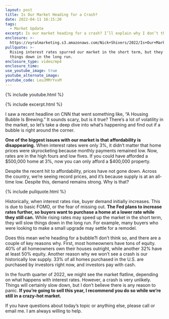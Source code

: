 ```yaml
---
layout: post
title: Is Our Market Heading for a Crash?
date: 2022-04-11 16:15:20
tags:
  - Market Update
excerpt: Is our market heading for a crash? I’ll explain why I don’t think it is.
enclosure: >-
  https://vyralmarketing.s3.amazonaws.com/Nick+Shivers/2022/Is+Our+Market+Heading+for+a+Crash_.mp4
pullquote: >-
  Rising interest rates spurred our market in the short term, but they’ll slow
  things down in the long run.
enclosure_type: video/mp4
enclosure_time:
use_youtube_image: true
youtube_alternate_image:
youtube_code: LeuJMMrYxxM
---
```

{% include youtube.html %}

{% include excerpt.html %}

I saw a recent headline on CNN that went something like, “A Housing Bubble Is Brewing.” It sounds scary, but is it true? There’s a lot of volatility in the market, so let’s take a deep dive into what’s happening and find out if a bubble is right around the corner.

**One of the biggest issues with our market is that affordability is disappearing.** When interest rates were only 3%, it didn’t matter that home prices were skyrocketing because monthly payments remained low. Now, rates are in the high fours and low fives. If you could have afforded a $500,000 home at 3%, now you can only afford a $400,000 property.&nbsp;

Despite the recent hit to affordability, prices have not gone down. Across the country, we’re seeing record prices, and it’s because supply is at an all-time low. Despite this, demand remains strong. Why is that?

{% include pullquote.html %}

Historically, when interest rates rise, buyer demand initially increases. This is due to basic FOMO, or the fear of missing out. **The Fed plans to increase rates further, so buyers want to purchase a home at a lower rate while they still can.** While rising rates may speed up the market in the short term, they will slow things down in the long run. For example, many buyers who were looking to make a small upgrade may settle for a remodel.&nbsp;

Does this mean we’re heading for a bubble?I don’t think so, and there are a couple of key reasons why. First, most homeowners have tons of equity. 40% of all homeowners own their houses outright, while another 32% have at least 50% equity. Another reason why we won’t see a crash is our historically low supply. 33% of all homes purchased in the U.S. are purchased by investors right now, and investors pay with cash.

In the fourth quarter of 2022, we might see the market flatline, depending on what happens with interest rates. However, a crash is very unlikely. Things will certainly slow down, but I don’t believe there is any reason to panic. **If you’re going to sell this year, I recommend you do so while we’re still in a crazy-hot market.&nbsp;**

If you have questions about today’s topic or anything else, please call or email me. I am always willing to help.&nbsp;
